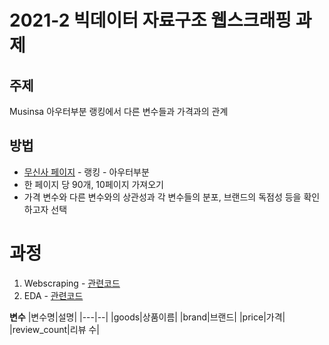 # 2021-2 빅데이터 자료구조 웹스크래핑 과제

## 주제
Musinsa 아우터부분 랭킹에서 다른 변수들과 가격과의 관계

## 방법
* [무신사 페이지](https://search.musinsa.com/ranking/best?&mainCategory=002&page=1) - 랭킹 - 아우터부분
* 한 페이지 당 90개, 10페이지 가져오기
* 가격 변수와 다른 변수와의 상관성과 각 변수들의 분포, 브랜드의 독점성 등을 확인하고자 선택

# 과정
1. Webscraping - [관련코드](./12171930_HW_Webscraping.ipynb)
2. EDA - [관련코드](./12171930_HW_EDA.ipynb)

**변수**
|변수명|설명|
|---|--|
|goods|상품이름|
|brand|브랜드|
|price|가격|
|review_count|리뷰 수|
